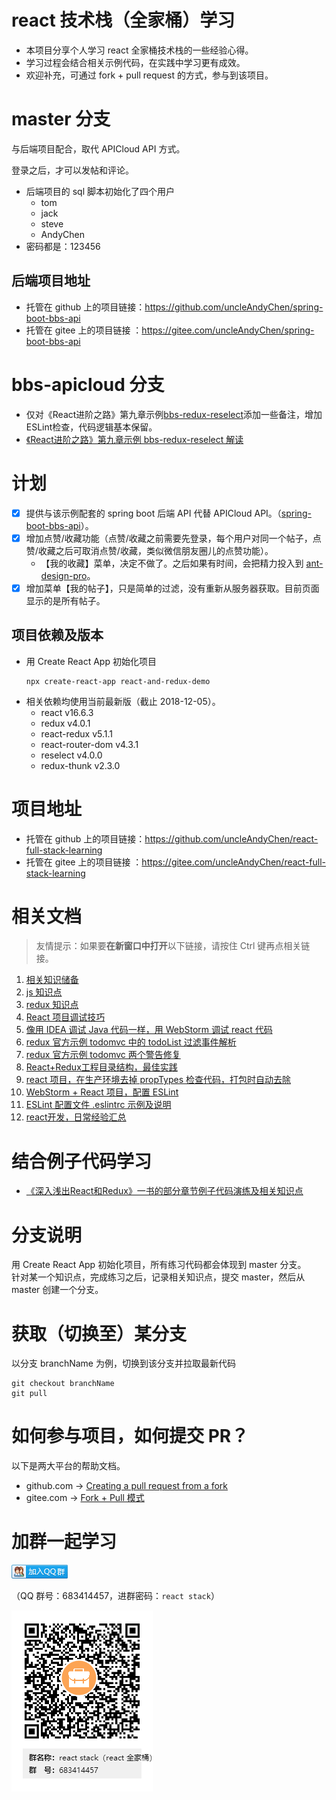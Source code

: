# react 技术栈（全家桶）学习
* 本项目分享个人学习 react 全家桶技术栈的一些经验心得。
* 学习过程会结合相关示例代码，在实践中学习更有成效。
* 欢迎补充，可通过 fork + pull request 的方式，参与到该项目。

# master 分支
与后端项目配合，取代 APICloud API 方式。

登录之后，才可以发帖和评论。
- 后端项目的 sql 脚本初始化了四个用户
    - tom
    - jack
    - steve
    - AndyChen
- 密码都是：123456

## 后端项目地址
* 托管在 github 上的项目链接：https://github.com/uncleAndyChen/spring-boot-bbs-api
* 托管在 gitee 上的项目链接 ：https://gitee.com/uncleAndyChen/spring-boot-bbs-api

# bbs-apicloud 分支
- 仅对《React进阶之路》第九章示例[bbs-redux-reselect](https://github.com/xuchaobei/react-book/tree/master/chapter-09/bbs-redux-reselect)添加一些备注，增加 ESLint检查，代码逻辑基本保留。
- [《React进阶之路》第九章示例 bbs-redux-reselect 解读](https://www.lovesofttech.com/react/reactAdvancedStageBBSUnscramble)

# 计划
- [x] 提供与该示例配套的 spring boot 后端 API 代替 APICloud API。（[spring-boot-bbs-api](https://github.com/uncleAndyChen/spring-boot-bbs-api)）。
- [x] 增加点赞/收藏功能（点赞/收藏之前需要先登录，每个用户对同一个帖子，点赞/收藏之后可取消点赞/收藏，类似微信朋友圈儿的点赞功能）。
    - 【我的收藏】菜单，决定不做了。之后如果有时间，会把精力投入到 [ant-design-pro](https://github.com/ant-design/ant-design-pro)。
- [x] 增加菜单【我的帖子】，只是简单的过滤，没有重新从服务器获取。目前页面显示的是所有帖子。

## 项目依赖及版本
* 用 Create React App 初始化项目
    ```
    npx create-react-app react-and-redux-demo
    ```
* 相关依赖均使用当前最新版（截止 2018-12-05）。
    * react v16.6.3
    * redux v4.0.1
    * react-redux v5.1.1
    * react-router-dom v4.3.1
    * reselect v4.0.0
    * redux-thunk v2.3.0

# 项目地址
* 托管在 github 上的项目链接：https://github.com/uncleAndyChen/react-full-stack-learning
* 托管在 gitee 上的项目链接 ：https://gitee.com/uncleAndyChen/react-full-stack-learning

# 相关文档
> 友情提示：如果要**在新窗口中打开**以下链接，请按住 Ctrl 键再点相关链接。

1. [相关知识储备](./doc/prepare.md)
1. [js 知识点](./doc/js.md)
1. [redux 知识点](./doc/redux.md)
1. [React 项目调试技巧](./doc/debug.md)
1. [像用 IDEA 调试 Java 代码一样，用 WebStorm 调试 react 代码](./doc/JetBrainsIDESupport.md)
1. [redux 官方示例 todomvc 中的 todoList 过滤事件解析](./doc/examplesTodomvcGetVisibleTodos.md)
1. [redux 官方示例 todomvc 两个警告修复](./doc/examplesTodomvcWarningsFixed.md)
1. [React+Redux工程目录结构，最佳实践](https://www.lovesofttech.com/react/reactReduxDirectoryStructure)
1. [react 项目，在生产环境去掉 propTypes 检查代码，打包时自动去除](https://www.lovesofttech.com/react/reactPropTypes)
1. [WebStorm + React 项目，配置 ESLint](https://www.lovesofttech.com/react/eslintConfig)
1. [ESLint 配置文件 .eslintrc 示例及说明](https://www.lovesofttech.com/react/eslintConfigExample)
1. [react开发，日常经验汇总](https://www.lovesofttech.com/react/reactExperience)

# 结合例子代码学习
- [《深入浅出React和Redux》一书的部分章节例子代码演练及相关知识点](./doc/reactAndReduxBook.md)

# 分支说明
用 Create React App 初始化项目，所有练习代码都会体现到 master 分支。  
针对某一个知识点，完成练习之后，记录相关知识点，提交 master，然后从 master 创建一个分支。  

# 获取（切换至）某分支
以分支 branchName 为例，切换到该分支并拉取最新代码
```
git checkout branchName
git pull
```

# 如何参与项目，如何提交 PR？
以下是两大平台的帮助文档。
* github.com -> [Creating a pull request from a fork](https://help.github.com/articles/creating-a-pull-request-from-a-fork/)
* gitee.com  -> [Fork + Pull 模式 ](https://gitee.com/help/articles/4128)

# 加群一起学习
<a target="_blank" href="//shang.qq.com/wpa/qunwpa?idkey=bdff785e1413e413a8f88187c9807306893951282103fad3b3080f05e829bd7b">
<img border="0" src="./doc/images/qqGroup.png" alt="react stack(react全家桶)" title="react stack(react全家桶)">
</a> 

（QQ 群号：683414457，进群密码：`react stack`）

![](./doc/images/reactStackLearning.png)
